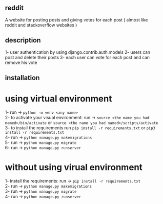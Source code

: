 ## reddit

A website for posting posts and giving votes for each post ( almost like reddit and stackoverflow websites )

## description

1- user authentication by using django.contrib.auth.models
2- users can post and delete their posts
3- each user can vote for each post and can remove his vote

## installation

# using virtual environment

1- run -> `python -m venv <any name>` <br/>
2- to activate your visual environment:
run -> `source <the name you had named>/bin/activate` or `source <the name you had named>/scripts/activate`<br/>
3- to install the requirements run `pip install -r requirements.txt` or `pip3 install -r requirements.txt`<br/>
4- run -> `python manage.py makemigrations`<br/>
5- run -> `python manage.py migrate`<br/>
6- run -> `python manage.py runserver`

# without using virual environment

1- install the requirements: run -> `pip install -r requirements.txt `<br/>
2- run -> `python manage.py makemigrations` <br/>
3- run -> `python manage.py migrate`<br/>
4- run -> `python manage.py runserver`<br/>
